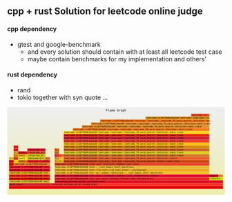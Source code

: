## cpp + rust Solution for leetcode online judge

#### cpp dependency

- gtest and google-benchmark
  - and every solution should contain with at least all leetcode test case
  - maybe contain benchmarks for my implementation and others'

#### rust dependency

- rand
- tokio together with syn quote ...

![img](./flamegraph.svg)
